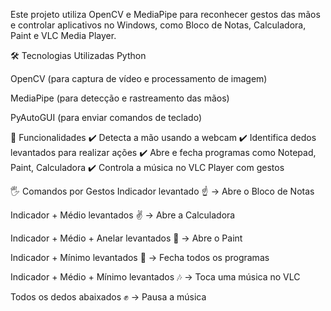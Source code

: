 Este projeto utiliza OpenCV e MediaPipe para reconhecer gestos das mãos e controlar aplicativos no Windows, como Bloco de Notas, Calculadora, Paint e VLC Media Player.

🛠 Tecnologias Utilizadas
Python

OpenCV (para captura de vídeo e processamento de imagem)

MediaPipe (para detecção e rastreamento das mãos)

PyAutoGUI (para enviar comandos de teclado)

📌 Funcionalidades
✔️ Detecta a mão usando a webcam
✔️ Identifica dedos levantados para realizar ações
✔️ Abre e fecha programas como Notepad, Paint, Calculadora
✔️ Controla a música no VLC Player com gestos

🖐️ Comandos por Gestos
Indicador levantado ☝️ → Abre o Bloco de Notas

Indicador + Médio levantados ✌️ → Abre a Calculadora

Indicador + Médio + Anelar levantados 🤟 → Abre o Paint

Indicador + Mínimo levantados 🤘 → Fecha todos os programas

Indicador + Médio + Mínimo levantados 🎶 → Toca uma música no VLC

Todos os dedos abaixados ✊ → Pausa a música
